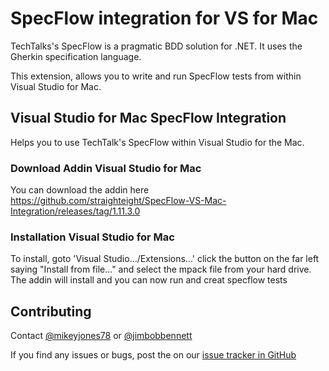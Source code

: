 # SpecFlow integration for  VS for Mac

TechTalks's SpecFlow is a pragmatic BDD solution for .NET. It uses the Gherkin specification language. 

This extension, allows you to write and run SpecFlow tests from within Visual Studio for Mac.

## Visual Studio for Mac SpecFlow Integration

Helps you to use TechTalk's SpecFlow within Visual Studio for the Mac.

### Download Addin Visual Studio for Mac
You can download the addin here 
https://github.com/straighteight/SpecFlow-VS-Mac-Integration/releases/tag/1.11.3.0

### Installation Visual Studio for Mac
To install, goto 'Visual Studio.../Extensions...' click the button on the far left saying "Install from file..." and select the mpack file from your hard drive. The addin will install and you can now run and creat specflow tests

## Contributing
Contact [@mikeyjones78](https://twitter.com/MikeyJones78) or [@jimbobbennett](https://twitter.com/jimbobbennett) 

If you find any issues or bugs, post the on our [issue tracker in GitHub](https://github.com/straighteight/SpecFlow-VS-Mac-Integration/issues)
